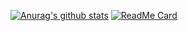 [![Anurag's github stats](https://github-readme-stats.vercel.app/api?username=milliorn&count_private=true&show_icons=true&include_all_commits=true)](https://github.com/anuraghazra/github-readme-stats)
[![ReadMe Card](https://github-readme-stats.vercel.app/api/pin/?username=milliorn&repo=portfolio)](https://github.com/milliorn/milliorn)
